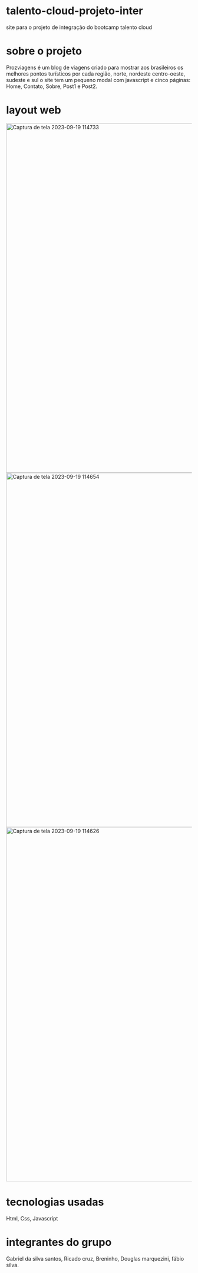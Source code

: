 # talento-cloud-projeto-inter
  site para o projeto de integração do bootcamp talento cloud
# sobre o projeto 
  
 Prozviagens é um blog de viagens criado para mostrar aos brasileiros os melhores pontos turísticos por cada região, norte, nordeste centro-oeste, sudeste e sul o site tem um 
 pequeno modal com javascript e cinco páginas: Home, Contato, Sobre, Post1 e Post2.

 # layout web

 <img width="947" alt="Captura de tela 2023-09-19 114733" src="https://github.com/gasilsantos/talento-cloud-projeto-inter/assets/102256288/1036f9d7-c0c0-4486-af25-d3cc39d6d4a9">
<img width="960" alt="Captura de tela 2023-09-19 114654" src="https://github.com/gasilsantos/talento-cloud-projeto-inter/assets/102256288/0aca6450-91c8-439a-aec5-b622de39aedd">
<img width="960" alt="Captura de tela 2023-09-19 114626" src="https://github.com/gasilsantos/talento-cloud-projeto-inter/assets/102256288/a77a9b64-51d1-4850-b41b-b41c372a4028">


# tecnologias usadas
  Html, Css, Javascript 
  
# integrantes do grupo 
  Gabriel da silva santos, Ricado cruz, Breninho, Douglas marquezini, fábio silva.
